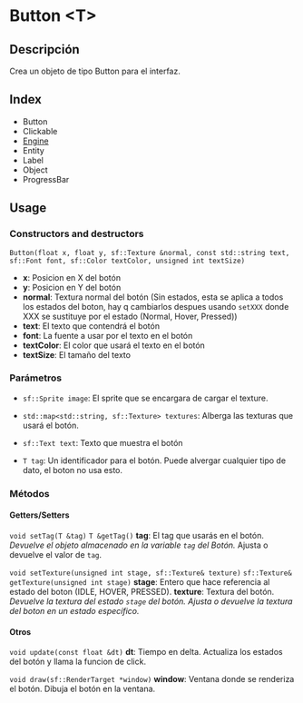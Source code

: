 # Button \<T\>

## Descripción

Crea un objeto de tipo Button para el interfaz. 

## Index

* Button
* Clickable
* [Engine](Engine.md)
* Entity
* Label
* Object
* ProgressBar

## Usage

### Constructors and destructors

`Button(float x, float y, sf::Texture &normal, const std::string text, sf::Font font, sf::Color textColor, unsigned int textSize)`

* **x**: Posicion en X del botón
* **y**: Posicion en Y del botón
* **normal**: Textura normal del botón (Sin estados, esta se aplica a todos los estados del boton, hay q cambiarlos despues usando `setXXX` donde XXX se sustituye por el estado (Normal, Hover, Pressed))
* **text**: El texto que contendrá el botón
* **font**: La fuente a usar por el texto en el botón
* **textColor**: El color que usará el texto en el botón 
* **textSize**: El tamaño del texto

### Parámetros

* `sf::Sprite image`: El sprite que se encargara de cargar el texture.

* `std::map<std::string, sf::Texture> textures`: Alberga las texturas que usará el botón.

* `sf::Text text`: Texto que muestra el botón

* `T tag`: Un identificador para el botón. Puede alvergar cualquier tipo de dato, el boton no usa esto.

### Métodos

#### Getters/Setters

`void setTag(T &tag)`
`T &getTag()`
**tag**: El tag que usarás en el botón.
_Devuelve el objeto almacenado en la variable `tag` del Botón._
Ajusta o devuelve el valor de `tag`.

`void setTexture(unsigned int stage, sf::Texture& texture)`
`sf::Texture& getTexture(unsigned int stage)`
**stage**: Entero que hace referencia al estado del boton (IDLE, HOVER, PRESSED).
**texture**: Textura del botón.
_Devuelve la textura del estado `stage` del botón._
_Ajusta o devuelve la textura del boton en un estado específico._

#### Otros

`void update(const float &dt)`
**dt**: Tiempo en delta.
Actualiza los estados del botón y llama la funcion de click.

`void draw(sf::RenderTarget *window)`
**window**: Ventana donde se renderiza el botón.
Dibuja el botón en la ventana.
